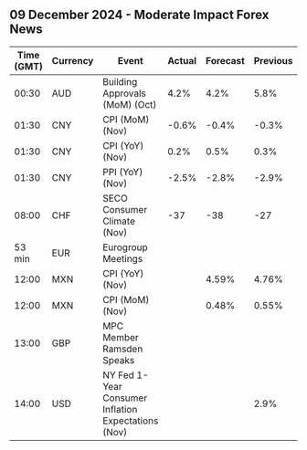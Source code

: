 ## 09 December 2024 - Moderate Impact Forex News

| Time (GMT) | Currency | Event | Actual | Forecast | Previous |
|------|----------|-------|--------|----------|----------|
| 00:30 | AUD | Building Approvals (MoM) (Oct) | 4.2% | 4.2% | 5.8% |
| 01:30 | CNY | CPI (MoM) (Nov) | -0.6% | -0.4% | -0.3% |
| 01:30 | CNY | CPI (YoY) (Nov) | 0.2% | 0.5% | 0.3% |
| 01:30 | CNY | PPI (YoY) (Nov) | -2.5% | -2.8% | -2.9% |
| 08:00 | CHF | SECO Consumer Climate (Nov) | -37 | -38 | -27 |
| 53 min | EUR | Eurogroup Meetings |  |  |  |
| 12:00 | MXN | CPI (YoY) (Nov) |  | 4.59% | 4.76% |
| 12:00 | MXN | CPI (MoM) (Nov) |  | 0.48% | 0.55% |
| 13:00 | GBP | MPC Member Ramsden Speaks |  |  |  |
| 14:00 | USD | NY Fed 1-Year Consumer Inflation Expectations (Nov) |  |  | 2.9% |
